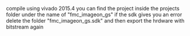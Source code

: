 compile using vivado 2015.4
you can find the project inside the projects folder under the name of "fmc_imageon_gs"
if the sdk gives you an error delete the folder "fmc_imageon_gs.sdk" and then export the hrdware with bitstream again
